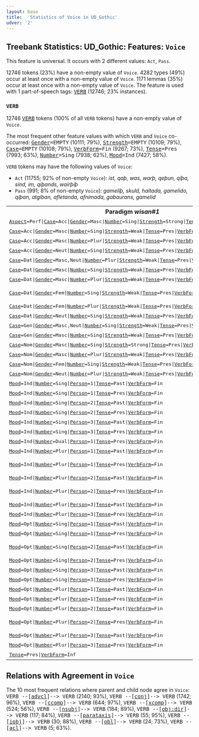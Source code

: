 ```yaml
---
layout: base
title:  'Statistics of Voice in UD_Gothic'
udver: '2'
---
```


## Treebank Statistics: UD_Gothic: Features: `Voice`

This feature is universal.
It occurs with 2 different values: `Act`, `Pass`.

12746 tokens (23%) have a non-empty value of `Voice`.
4282 types (49%) occur at least once with a non-empty value of `Voice`.
1171 lemmas (35%) occur at least once with a non-empty value of `Voice`.
The feature is used with 1 part-of-speech tags: <tt><a href="got-pos-VERB.html">VERB</a></tt> (12746; 23% instances).

### `VERB`

12746 <tt><a href="got-pos-VERB.html">VERB</a></tt> tokens (100% of all `VERB` tokens) have a non-empty value of `Voice`.

The most frequent other feature values with which `VERB` and `Voice` co-occurred: <tt><a href="got-feat-Gender.html">Gender</a></tt><tt>=EMPTY</tt> (10111; 79%), <tt><a href="got-feat-Strength.html">Strength</a></tt><tt>=EMPTY</tt> (10109; 79%), <tt><a href="got-feat-Case.html">Case</a></tt><tt>=EMPTY</tt> (10108; 79%), <tt><a href="got-feat-VerbForm.html">VerbForm</a></tt><tt>=Fin</tt> (9267; 73%), <tt><a href="got-feat-Tense.html">Tense</a></tt><tt>=Pres</tt> (7993; 63%), <tt><a href="got-feat-Number.html">Number</a></tt><tt>=Sing</tt> (7938; 62%), <tt><a href="got-feat-Mood.html">Mood</a></tt><tt>=Ind</tt> (7427; 58%).

`VERB` tokens may have the following values of `Voice`:

* `Act` (11755; 92% of non-empty `Voice`): <em>ist, qaþ, was, warþ, qeþun, qiþa, sind, im, qiþands, wairþiþ</em>
* `Pass` (991; 8% of non-empty `Voice`): <em>gameliþ, skuld, haitada, gamelido, qiþan, atgiban, afletanda, afnimada, gabaurans, gamelid</em>

<table>
  <tr><th>Paradigm <i>wisan#1</i></th><th><tt>Act</tt></th><th><tt>Pass</tt></th></tr>
  <tr><td><tt><tt><a href="got-feat-Aspect.html">Aspect</a></tt><tt>=Perf</tt>|<tt><a href="got-feat-Case.html">Case</a></tt><tt>=Acc</tt>|<tt><a href="got-feat-Gender.html">Gender</a></tt><tt>=Masc</tt>|<tt><a href="got-feat-Number.html">Number</a></tt><tt>=Sing</tt>|<tt><a href="got-feat-Strength.html">Strength</a></tt><tt>=Strong</tt>|<tt><a href="got-feat-Tense.html">Tense</a></tt><tt>=Past</tt>|<tt><a href="got-feat-VerbForm.html">VerbForm</a></tt><tt>=Part</tt></tt></td><td></td><td><em>wisan</em></td></tr>
  <tr><td><tt><tt><a href="got-feat-Case.html">Case</a></tt><tt>=Acc</tt>|<tt><a href="got-feat-Gender.html">Gender</a></tt><tt>=Masc</tt>|<tt><a href="got-feat-Number.html">Number</a></tt><tt>=Sing</tt>|<tt><a href="got-feat-Strength.html">Strength</a></tt><tt>=Weak</tt>|<tt><a href="got-feat-Tense.html">Tense</a></tt><tt>=Pres</tt>|<tt><a href="got-feat-VerbForm.html">VerbForm</a></tt><tt>=Part</tt></tt></td><td><em>wisandan</em></td><td></td></tr>
  <tr><td><tt><tt><a href="got-feat-Case.html">Case</a></tt><tt>=Acc</tt>|<tt><a href="got-feat-Gender.html">Gender</a></tt><tt>=Masc</tt>|<tt><a href="got-feat-Number.html">Number</a></tt><tt>=Plur</tt>|<tt><a href="got-feat-Strength.html">Strength</a></tt><tt>=Weak</tt>|<tt><a href="got-feat-Tense.html">Tense</a></tt><tt>=Pres</tt>|<tt><a href="got-feat-VerbForm.html">VerbForm</a></tt><tt>=Part</tt></tt></td><td><em>wisandans</em></td><td></td></tr>
  <tr><td><tt><tt><a href="got-feat-Case.html">Case</a></tt><tt>=Acc</tt>|<tt><a href="got-feat-Gender.html">Gender</a></tt><tt>=Neut</tt>|<tt><a href="got-feat-Number.html">Number</a></tt><tt>=Sing</tt>|<tt><a href="got-feat-Strength.html">Strength</a></tt><tt>=Weak</tt>|<tt><a href="got-feat-Tense.html">Tense</a></tt><tt>=Pres</tt>|<tt><a href="got-feat-VerbForm.html">VerbForm</a></tt><tt>=Part</tt></tt></td><td><em>wisando</em></td><td></td></tr>
  <tr><td><tt><tt><a href="got-feat-Case.html">Case</a></tt><tt>=Dat</tt>|<tt><a href="got-feat-Gender.html">Gender</a></tt><tt>=Masc,Neut</tt>|<tt><a href="got-feat-Number.html">Number</a></tt><tt>=Plur</tt>|<tt><a href="got-feat-Strength.html">Strength</a></tt><tt>=Weak</tt>|<tt><a href="got-feat-Tense.html">Tense</a></tt><tt>=Pres</tt>|<tt><a href="got-feat-VerbForm.html">VerbForm</a></tt><tt>=Part</tt></tt></td><td><em>wisandam</em></td><td></td></tr>
  <tr><td><tt><tt><a href="got-feat-Case.html">Case</a></tt><tt>=Dat</tt>|<tt><a href="got-feat-Gender.html">Gender</a></tt><tt>=Masc</tt>|<tt><a href="got-feat-Number.html">Number</a></tt><tt>=Sing</tt>|<tt><a href="got-feat-Strength.html">Strength</a></tt><tt>=Weak</tt>|<tt><a href="got-feat-Tense.html">Tense</a></tt><tt>=Pres</tt>|<tt><a href="got-feat-VerbForm.html">VerbForm</a></tt><tt>=Part</tt></tt></td><td><em>wisandin</em></td><td></td></tr>
  <tr><td><tt><tt><a href="got-feat-Case.html">Case</a></tt><tt>=Dat</tt>|<tt><a href="got-feat-Gender.html">Gender</a></tt><tt>=Masc</tt>|<tt><a href="got-feat-Number.html">Number</a></tt><tt>=Plur</tt>|<tt><a href="got-feat-Strength.html">Strength</a></tt><tt>=Weak</tt>|<tt><a href="got-feat-Tense.html">Tense</a></tt><tt>=Pres</tt>|<tt><a href="got-feat-VerbForm.html">VerbForm</a></tt><tt>=Part</tt></tt></td><td><em>wisandam</em></td><td></td></tr>
  <tr><td><tt><tt><a href="got-feat-Case.html">Case</a></tt><tt>=Dat</tt>|<tt><a href="got-feat-Gender.html">Gender</a></tt><tt>=Fem</tt>|<tt><a href="got-feat-Number.html">Number</a></tt><tt>=Sing</tt>|<tt><a href="got-feat-Strength.html">Strength</a></tt><tt>=Weak</tt>|<tt><a href="got-feat-Tense.html">Tense</a></tt><tt>=Pres</tt>|<tt><a href="got-feat-VerbForm.html">VerbForm</a></tt><tt>=Part</tt></tt></td><td><em>wisandein, wisandin</em></td><td></td></tr>
  <tr><td><tt><tt><a href="got-feat-Case.html">Case</a></tt><tt>=Dat</tt>|<tt><a href="got-feat-Gender.html">Gender</a></tt><tt>=Fem</tt>|<tt><a href="got-feat-Number.html">Number</a></tt><tt>=Plur</tt>|<tt><a href="got-feat-Strength.html">Strength</a></tt><tt>=Weak</tt>|<tt><a href="got-feat-Tense.html">Tense</a></tt><tt>=Pres</tt>|<tt><a href="got-feat-VerbForm.html">VerbForm</a></tt><tt>=Part</tt></tt></td><td><em>wisandeim</em></td><td></td></tr>
  <tr><td><tt><tt><a href="got-feat-Case.html">Case</a></tt><tt>=Dat</tt>|<tt><a href="got-feat-Gender.html">Gender</a></tt><tt>=Neut</tt>|<tt><a href="got-feat-Number.html">Number</a></tt><tt>=Sing</tt>|<tt><a href="got-feat-Strength.html">Strength</a></tt><tt>=Weak</tt>|<tt><a href="got-feat-Tense.html">Tense</a></tt><tt>=Pres</tt>|<tt><a href="got-feat-VerbForm.html">VerbForm</a></tt><tt>=Part</tt></tt></td><td><em>wisandin</em></td><td></td></tr>
  <tr><td><tt><tt><a href="got-feat-Case.html">Case</a></tt><tt>=Gen</tt>|<tt><a href="got-feat-Gender.html">Gender</a></tt><tt>=Masc,Neut</tt>|<tt><a href="got-feat-Number.html">Number</a></tt><tt>=Sing</tt>|<tt><a href="got-feat-Strength.html">Strength</a></tt><tt>=Weak</tt>|<tt><a href="got-feat-Tense.html">Tense</a></tt><tt>=Pres</tt>|<tt><a href="got-feat-VerbForm.html">VerbForm</a></tt><tt>=Part</tt></tt></td><td><em>wisandins</em></td><td></td></tr>
  <tr><td><tt><tt><a href="got-feat-Case.html">Case</a></tt><tt>=Gen</tt>|<tt><a href="got-feat-Gender.html">Gender</a></tt><tt>=Masc</tt>|<tt><a href="got-feat-Number.html">Number</a></tt><tt>=Sing</tt>|<tt><a href="got-feat-Strength.html">Strength</a></tt><tt>=Weak</tt>|<tt><a href="got-feat-Tense.html">Tense</a></tt><tt>=Pres</tt>|<tt><a href="got-feat-VerbForm.html">VerbForm</a></tt><tt>=Part</tt></tt></td><td><em>wisandins</em></td><td></td></tr>
  <tr><td><tt><tt><a href="got-feat-Case.html">Case</a></tt><tt>=Nom</tt>|<tt><a href="got-feat-Gender.html">Gender</a></tt><tt>=Masc</tt>|<tt><a href="got-feat-Number.html">Number</a></tt><tt>=Sing</tt>|<tt><a href="got-feat-Strength.html">Strength</a></tt><tt>=Strong</tt>|<tt><a href="got-feat-Tense.html">Tense</a></tt><tt>=Pres</tt>|<tt><a href="got-feat-VerbForm.html">VerbForm</a></tt><tt>=Part</tt></tt></td><td><em>wisands</em></td><td></td></tr>
  <tr><td><tt><tt><a href="got-feat-Case.html">Case</a></tt><tt>=Nom</tt>|<tt><a href="got-feat-Gender.html">Gender</a></tt><tt>=Masc</tt>|<tt><a href="got-feat-Number.html">Number</a></tt><tt>=Plur</tt>|<tt><a href="got-feat-Strength.html">Strength</a></tt><tt>=Weak</tt>|<tt><a href="got-feat-Tense.html">Tense</a></tt><tt>=Pres</tt>|<tt><a href="got-feat-VerbForm.html">VerbForm</a></tt><tt>=Part</tt></tt></td><td><em>wisandans</em></td><td></td></tr>
  <tr><td><tt><tt><a href="got-feat-Case.html">Case</a></tt><tt>=Nom</tt>|<tt><a href="got-feat-Gender.html">Gender</a></tt><tt>=Fem</tt>|<tt><a href="got-feat-Number.html">Number</a></tt><tt>=Sing</tt>|<tt><a href="got-feat-Strength.html">Strength</a></tt><tt>=Weak</tt>|<tt><a href="got-feat-Tense.html">Tense</a></tt><tt>=Pres</tt>|<tt><a href="got-feat-VerbForm.html">VerbForm</a></tt><tt>=Part</tt></tt></td><td><em>wisandei</em></td><td></td></tr>
  <tr><td><tt><tt><a href="got-feat-Case.html">Case</a></tt><tt>=Nom</tt>|<tt><a href="got-feat-Gender.html">Gender</a></tt><tt>=Neut</tt>|<tt><a href="got-feat-Number.html">Number</a></tt><tt>=Plur</tt>|<tt><a href="got-feat-Strength.html">Strength</a></tt><tt>=Weak</tt>|<tt><a href="got-feat-Tense.html">Tense</a></tt><tt>=Pres</tt>|<tt><a href="got-feat-VerbForm.html">VerbForm</a></tt><tt>=Part</tt></tt></td><td><em>wisandona</em></td><td></td></tr>
  <tr><td><tt><tt><a href="got-feat-Mood.html">Mood</a></tt><tt>=Ind</tt>|<tt><a href="got-feat-Number.html">Number</a></tt><tt>=Sing</tt>|<tt><a href="got-feat-Person.html">Person</a></tt><tt>=1</tt>|<tt><a href="got-feat-Tense.html">Tense</a></tt><tt>=Past</tt>|<tt><a href="got-feat-VerbForm.html">VerbForm</a></tt><tt>=Fin</tt></tt></td><td><em>was</em></td><td></td></tr>
  <tr><td><tt><tt><a href="got-feat-Mood.html">Mood</a></tt><tt>=Ind</tt>|<tt><a href="got-feat-Number.html">Number</a></tt><tt>=Sing</tt>|<tt><a href="got-feat-Person.html">Person</a></tt><tt>=1</tt>|<tt><a href="got-feat-Tense.html">Tense</a></tt><tt>=Pres</tt>|<tt><a href="got-feat-VerbForm.html">VerbForm</a></tt><tt>=Fin</tt></tt></td><td><em>im</em></td><td></td></tr>
  <tr><td><tt><tt><a href="got-feat-Mood.html">Mood</a></tt><tt>=Ind</tt>|<tt><a href="got-feat-Number.html">Number</a></tt><tt>=Sing</tt>|<tt><a href="got-feat-Person.html">Person</a></tt><tt>=2</tt>|<tt><a href="got-feat-Tense.html">Tense</a></tt><tt>=Past</tt>|<tt><a href="got-feat-VerbForm.html">VerbForm</a></tt><tt>=Fin</tt></tt></td><td><em>wast</em></td><td></td></tr>
  <tr><td><tt><tt><a href="got-feat-Mood.html">Mood</a></tt><tt>=Ind</tt>|<tt><a href="got-feat-Number.html">Number</a></tt><tt>=Sing</tt>|<tt><a href="got-feat-Person.html">Person</a></tt><tt>=2</tt>|<tt><a href="got-feat-Tense.html">Tense</a></tt><tt>=Pres</tt>|<tt><a href="got-feat-VerbForm.html">VerbForm</a></tt><tt>=Fin</tt></tt></td><td><em>is</em></td><td></td></tr>
  <tr><td><tt><tt><a href="got-feat-Mood.html">Mood</a></tt><tt>=Ind</tt>|<tt><a href="got-feat-Number.html">Number</a></tt><tt>=Sing</tt>|<tt><a href="got-feat-Person.html">Person</a></tt><tt>=3</tt>|<tt><a href="got-feat-Tense.html">Tense</a></tt><tt>=Past</tt>|<tt><a href="got-feat-VerbForm.html">VerbForm</a></tt><tt>=Fin</tt></tt></td><td><em>was</em></td><td></td></tr>
  <tr><td><tt><tt><a href="got-feat-Mood.html">Mood</a></tt><tt>=Ind</tt>|<tt><a href="got-feat-Number.html">Number</a></tt><tt>=Sing</tt>|<tt><a href="got-feat-Person.html">Person</a></tt><tt>=3</tt>|<tt><a href="got-feat-Tense.html">Tense</a></tt><tt>=Pres</tt>|<tt><a href="got-feat-VerbForm.html">VerbForm</a></tt><tt>=Fin</tt></tt></td><td><em>ist</em></td><td></td></tr>
  <tr><td><tt><tt><a href="got-feat-Mood.html">Mood</a></tt><tt>=Ind</tt>|<tt><a href="got-feat-Number.html">Number</a></tt><tt>=Dual</tt>|<tt><a href="got-feat-Person.html">Person</a></tt><tt>=1</tt>|<tt><a href="got-feat-Tense.html">Tense</a></tt><tt>=Pres</tt>|<tt><a href="got-feat-VerbForm.html">VerbForm</a></tt><tt>=Fin</tt></tt></td><td><em>siju</em></td><td></td></tr>
  <tr><td><tt><tt><a href="got-feat-Mood.html">Mood</a></tt><tt>=Ind</tt>|<tt><a href="got-feat-Number.html">Number</a></tt><tt>=Plur</tt>|<tt><a href="got-feat-Person.html">Person</a></tt><tt>=1</tt>|<tt><a href="got-feat-Tense.html">Tense</a></tt><tt>=Past</tt>|<tt><a href="got-feat-VerbForm.html">VerbForm</a></tt><tt>=Fin</tt></tt></td><td><em>wesum</em></td><td></td></tr>
  <tr><td><tt><tt><a href="got-feat-Mood.html">Mood</a></tt><tt>=Ind</tt>|<tt><a href="got-feat-Number.html">Number</a></tt><tt>=Plur</tt>|<tt><a href="got-feat-Person.html">Person</a></tt><tt>=1</tt>|<tt><a href="got-feat-Tense.html">Tense</a></tt><tt>=Pres</tt>|<tt><a href="got-feat-VerbForm.html">VerbForm</a></tt><tt>=Fin</tt></tt></td><td><em>sijum, sium</em></td><td></td></tr>
  <tr><td><tt><tt><a href="got-feat-Mood.html">Mood</a></tt><tt>=Ind</tt>|<tt><a href="got-feat-Number.html">Number</a></tt><tt>=Plur</tt>|<tt><a href="got-feat-Person.html">Person</a></tt><tt>=2</tt>|<tt><a href="got-feat-Tense.html">Tense</a></tt><tt>=Past</tt>|<tt><a href="got-feat-VerbForm.html">VerbForm</a></tt><tt>=Fin</tt></tt></td><td><em>wesuþ</em></td><td></td></tr>
  <tr><td><tt><tt><a href="got-feat-Mood.html">Mood</a></tt><tt>=Ind</tt>|<tt><a href="got-feat-Number.html">Number</a></tt><tt>=Plur</tt>|<tt><a href="got-feat-Person.html">Person</a></tt><tt>=2</tt>|<tt><a href="got-feat-Tense.html">Tense</a></tt><tt>=Pres</tt>|<tt><a href="got-feat-VerbForm.html">VerbForm</a></tt><tt>=Fin</tt></tt></td><td><em>sijuþ, siuþ, siud</em></td><td></td></tr>
  <tr><td><tt><tt><a href="got-feat-Mood.html">Mood</a></tt><tt>=Ind</tt>|<tt><a href="got-feat-Number.html">Number</a></tt><tt>=Plur</tt>|<tt><a href="got-feat-Person.html">Person</a></tt><tt>=3</tt>|<tt><a href="got-feat-Tense.html">Tense</a></tt><tt>=Past</tt>|<tt><a href="got-feat-VerbForm.html">VerbForm</a></tt><tt>=Fin</tt></tt></td><td><em>wesun</em></td><td></td></tr>
  <tr><td><tt><tt><a href="got-feat-Mood.html">Mood</a></tt><tt>=Ind</tt>|<tt><a href="got-feat-Number.html">Number</a></tt><tt>=Plur</tt>|<tt><a href="got-feat-Person.html">Person</a></tt><tt>=3</tt>|<tt><a href="got-feat-Tense.html">Tense</a></tt><tt>=Pres</tt>|<tt><a href="got-feat-VerbForm.html">VerbForm</a></tt><tt>=Fin</tt></tt></td><td><em>sind</em></td><td></td></tr>
  <tr><td><tt><tt><a href="got-feat-Mood.html">Mood</a></tt><tt>=Opt</tt>|<tt><a href="got-feat-Number.html">Number</a></tt><tt>=Sing</tt>|<tt><a href="got-feat-Person.html">Person</a></tt><tt>=1</tt>|<tt><a href="got-feat-Tense.html">Tense</a></tt><tt>=Past</tt>|<tt><a href="got-feat-VerbForm.html">VerbForm</a></tt><tt>=Fin</tt></tt></td><td><em>wesjau</em></td><td></td></tr>
  <tr><td><tt><tt><a href="got-feat-Mood.html">Mood</a></tt><tt>=Opt</tt>|<tt><a href="got-feat-Number.html">Number</a></tt><tt>=Sing</tt>|<tt><a href="got-feat-Person.html">Person</a></tt><tt>=1</tt>|<tt><a href="got-feat-Tense.html">Tense</a></tt><tt>=Pres</tt>|<tt><a href="got-feat-VerbForm.html">VerbForm</a></tt><tt>=Fin</tt></tt></td><td><em>sijau, siau</em></td><td></td></tr>
  <tr><td><tt><tt><a href="got-feat-Mood.html">Mood</a></tt><tt>=Opt</tt>|<tt><a href="got-feat-Number.html">Number</a></tt><tt>=Sing</tt>|<tt><a href="got-feat-Person.html">Person</a></tt><tt>=2</tt>|<tt><a href="got-feat-Tense.html">Tense</a></tt><tt>=Past</tt>|<tt><a href="got-feat-VerbForm.html">VerbForm</a></tt><tt>=Fin</tt></tt></td><td><em>weiseis, weseis</em></td><td></td></tr>
  <tr><td><tt><tt><a href="got-feat-Mood.html">Mood</a></tt><tt>=Opt</tt>|<tt><a href="got-feat-Number.html">Number</a></tt><tt>=Sing</tt>|<tt><a href="got-feat-Person.html">Person</a></tt><tt>=2</tt>|<tt><a href="got-feat-Tense.html">Tense</a></tt><tt>=Pres</tt>|<tt><a href="got-feat-VerbForm.html">VerbForm</a></tt><tt>=Fin</tt></tt></td><td><em>sijais, siais</em></td><td></td></tr>
  <tr><td><tt><tt><a href="got-feat-Mood.html">Mood</a></tt><tt>=Opt</tt>|<tt><a href="got-feat-Number.html">Number</a></tt><tt>=Sing</tt>|<tt><a href="got-feat-Person.html">Person</a></tt><tt>=3</tt>|<tt><a href="got-feat-Tense.html">Tense</a></tt><tt>=Past</tt>|<tt><a href="got-feat-VerbForm.html">VerbForm</a></tt><tt>=Fin</tt></tt></td><td><em>wesi</em></td><td></td></tr>
  <tr><td><tt><tt><a href="got-feat-Mood.html">Mood</a></tt><tt>=Opt</tt>|<tt><a href="got-feat-Number.html">Number</a></tt><tt>=Sing</tt>|<tt><a href="got-feat-Person.html">Person</a></tt><tt>=3</tt>|<tt><a href="got-feat-Tense.html">Tense</a></tt><tt>=Pres</tt>|<tt><a href="got-feat-VerbForm.html">VerbForm</a></tt><tt>=Fin</tt></tt></td><td><em>sijai, siai</em></td><td></td></tr>
  <tr><td><tt><tt><a href="got-feat-Mood.html">Mood</a></tt><tt>=Opt</tt>|<tt><a href="got-feat-Number.html">Number</a></tt><tt>=Plur</tt>|<tt><a href="got-feat-Person.html">Person</a></tt><tt>=1</tt>|<tt><a href="got-feat-Tense.html">Tense</a></tt><tt>=Past</tt>|<tt><a href="got-feat-VerbForm.html">VerbForm</a></tt><tt>=Fin</tt></tt></td><td><em>weseima</em></td><td></td></tr>
  <tr><td><tt><tt><a href="got-feat-Mood.html">Mood</a></tt><tt>=Opt</tt>|<tt><a href="got-feat-Number.html">Number</a></tt><tt>=Plur</tt>|<tt><a href="got-feat-Person.html">Person</a></tt><tt>=1</tt>|<tt><a href="got-feat-Tense.html">Tense</a></tt><tt>=Pres</tt>|<tt><a href="got-feat-VerbForm.html">VerbForm</a></tt><tt>=Fin</tt></tt></td><td><em>sijaima</em></td><td></td></tr>
  <tr><td><tt><tt><a href="got-feat-Mood.html">Mood</a></tt><tt>=Opt</tt>|<tt><a href="got-feat-Number.html">Number</a></tt><tt>=Plur</tt>|<tt><a href="got-feat-Person.html">Person</a></tt><tt>=2</tt>|<tt><a href="got-feat-Tense.html">Tense</a></tt><tt>=Past</tt>|<tt><a href="got-feat-VerbForm.html">VerbForm</a></tt><tt>=Fin</tt></tt></td><td><em>weseiþ</em></td><td></td></tr>
  <tr><td><tt><tt><a href="got-feat-Mood.html">Mood</a></tt><tt>=Opt</tt>|<tt><a href="got-feat-Number.html">Number</a></tt><tt>=Plur</tt>|<tt><a href="got-feat-Person.html">Person</a></tt><tt>=2</tt>|<tt><a href="got-feat-Tense.html">Tense</a></tt><tt>=Pres</tt>|<tt><a href="got-feat-VerbForm.html">VerbForm</a></tt><tt>=Fin</tt></tt></td><td><em>sijaiþ, sijaid</em></td><td></td></tr>
  <tr><td><tt><tt><a href="got-feat-Mood.html">Mood</a></tt><tt>=Opt</tt>|<tt><a href="got-feat-Number.html">Number</a></tt><tt>=Plur</tt>|<tt><a href="got-feat-Person.html">Person</a></tt><tt>=3</tt>|<tt><a href="got-feat-Tense.html">Tense</a></tt><tt>=Past</tt>|<tt><a href="got-feat-VerbForm.html">VerbForm</a></tt><tt>=Fin</tt></tt></td><td><em>weseina</em></td><td></td></tr>
  <tr><td><tt><tt><a href="got-feat-Mood.html">Mood</a></tt><tt>=Opt</tt>|<tt><a href="got-feat-Number.html">Number</a></tt><tt>=Plur</tt>|<tt><a href="got-feat-Person.html">Person</a></tt><tt>=3</tt>|<tt><a href="got-feat-Tense.html">Tense</a></tt><tt>=Pres</tt>|<tt><a href="got-feat-VerbForm.html">VerbForm</a></tt><tt>=Fin</tt></tt></td><td><em>sijaina</em></td><td></td></tr>
  <tr><td><tt><tt><a href="got-feat-Tense.html">Tense</a></tt><tt>=Pres</tt>|<tt><a href="got-feat-VerbForm.html">VerbForm</a></tt><tt>=Inf</tt></tt></td><td><em>wisan</em></td><td></td></tr>
</table>

## Relations with Agreement in `Voice`

The 10 most frequent relations where parent and child node agree in `Voice`:
<tt>VERB --[<tt><a href="got-dep-advcl.html">advcl</a></tt>]--> VERB</tt> (2140; 93%),
<tt>VERB --[<tt><a href="got-dep-conj.html">conj</a></tt>]--> VERB</tt> (1742; 96%),
<tt>VERB --[<tt><a href="got-dep-ccomp.html">ccomp</a></tt>]--> VERB</tt> (644; 97%),
<tt>VERB --[<tt><a href="got-dep-xcomp.html">xcomp</a></tt>]--> VERB</tt> (524; 56%),
<tt>VERB --[<tt><a href="got-dep-nsubj.html">nsubj</a></tt>]--> VERB</tt> (184; 89%),
<tt>VERB --[<tt><a href="got-dep-obj-dir.html">obj:dir</a></tt>]--> VERB</tt> (117; 84%),
<tt>VERB --[<tt><a href="got-dep-parataxis.html">parataxis</a></tt>]--> VERB</tt> (55; 95%),
<tt>VERB --[<tt><a href="got-dep-iobj.html">iobj</a></tt>]--> VERB</tt> (30; 88%),
<tt>VERB --[<tt><a href="got-dep-obl.html">obl</a></tt>]--> VERB</tt> (24; 73%),
<tt>VERB --[<tt><a href="got-dep-acl.html">acl</a></tt>]--> VERB</tt> (5; 63%).

